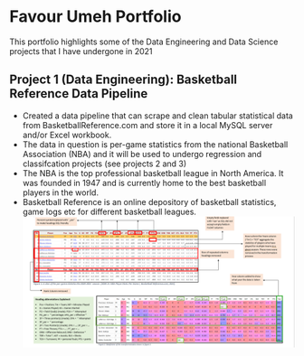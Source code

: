 # Favour Umeh Portfolio
This portfolio highlights some of the Data Engineering and Data Science projects that I have undergone in 2021

## Project 1 (Data Engineering): Basketball Reference Data Pipeline 
- Created a data pipeline that can scrape and clean tabular statistical data from BasketballReference.com and store it in a local MySQL server and/or Excel workbook. 
- The data in question is per-game statistics from the national Basketball Association (NBA) and it will be used to undergo regression and classifcation projects (see projects 2 and 3)
- The NBA is the top professional basketball league in North America. It was founded in 1947 and is currently home to the best basketball players in the world. 
- Basketball Reference is an online depository of basketball statistics, game logs etc for different basketball leagues.  
![](https://github.com/favourumeh/Portfolio/blob/gh-pages/Cleaning%20Actions.png)
